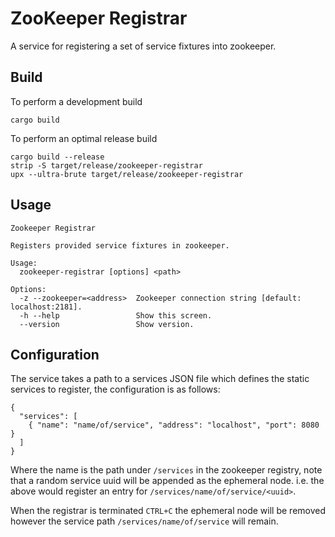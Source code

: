 ZooKeeper Registrar
===================

A service for registering a set of service fixtures into zookeeper.

Build
-----

To perform a development build

    cargo build

To perform an optimal release build

    cargo build --release
    strip -S target/release/zookeeper-registrar
    upx --ultra-brute target/release/zookeeper-registrar

Usage
-----

    Zookeeper Registrar

    Registers provided service fixtures in zookeeper.

    Usage:
      zookeeper-registrar [options] <path>

    Options:
      -z --zookeeper=<address>  Zookeeper connection string [default: localhost:2181].
      -h --help                 Show this screen.
      --version                 Show version.

Configuration
-------------

The service takes a path to a services JSON file which defines the static services to register, the configuration is as follows:

    {
      "services": [
        { "name": "name/of/service", "address": "localhost", "port": 8080 }
      ]
    }

Where the name is the path under `/services` in the zookeeper registry, note that a random service uuid will be appended as the ephemeral node. i.e. the above would register an entry for `/services/name/of/service/<uuid>`.

When the registrar is terminated `CTRL+C` the ephemeral node will be removed however the service path `/services/name/of/service` will remain.
